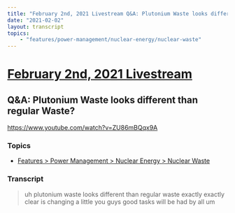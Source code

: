 ```yaml
---
title: "February 2nd, 2021 Livestream Q&A: Plutonium Waste looks different than regular Waste?"
date: "2021-02-02"
layout: transcript
topics:
    - "features/power-management/nuclear-energy/nuclear-waste"
---
```

# [February 2nd, 2021 Livestream](../2021-02-02.md)
## Q&A: Plutonium Waste looks different than regular Waste?
https://www.youtube.com/watch?v=ZU86mBQqx9A

### Topics
* [Features > Power Management > Nuclear Energy > Nuclear Waste](../topics/features/power-management/nuclear-energy/nuclear-waste.md)

### Transcript

> uh plutonium waste looks different than regular waste exactly exactly clear is changing a little you guys good tasks will be had by all um
